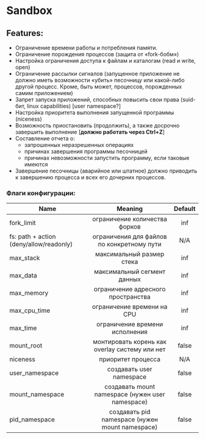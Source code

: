 # Sandbox

## Features:

* Ограничение времени работы и потребления памяти.
* Ограничение порождения процессов (защита от «fork-бобм»)
* Настройка ограничения доступа к файлам и каталогам (read и write, open)
* Ограничение рассылки сигналов (запущенное приложение не должно иметь возможности 
  «убить» песочницу или какой-либо другой процесс. Кроме, быть может, процессов, порожденных самим приложением)
* Запрет запуска приложений, способных повысить свои права (suid-бит, linux capabilities) [user namespace?]
* Настройка приоритета выполнения запущенной программы (niceness)
* Возможность приостановить (продолжить), а также досрочно завершить выполнение [**должно работать через Ctrl+Z**]
* Составление отчета о:
    * запрошенных неразрешенных операциях
    * причинах завершения программы песочницей
    * причинах невозможности запустить программу, если таковые имеются
* Завершение песочницы (аварийное или штатное) должно приводить к завершению процесса и всех его дочерних процессов.

### Флаги конфигурации:
| Name        | Meaning           | Default  |
| ------------- |:-------------:| :-----:|
| fork_limit     | ограничение количества форков | inf |
| fs: path + action (deny/allow/readonly) | ограничения для файлов по конкретному пути  | N/A |
| max_stack | максимальный размер стека |    inf |
| max_data | максимальный сегмент данных  | inf |
| max_memory | ограничение адресного пространства  | inf |
| max_cpu_time | ограничение времени на CPU | inf |
| max_time | ограничение времени исполнения | inf |
| mount_root | монтировать корень как overlay систему или нет | false |
| niceness | приоритет процесса | N/A |
| user_namespace | создавать user namespace | false |
| mount_namespace | создавать mount namespace (нужен user namespace) | false |
| pid_namespace | создавать pid namespace (нужен mount namespace) | false |
